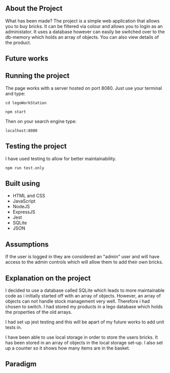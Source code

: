 #

## About the Project

What has been made? The project is a simple web application that allows you to buy bricks. It can be filtered via colour and allows you to login as an administator. It uses a database however can easily be switched over to the db-memory which holds an array of objects. You can also view details of the product.

## Future works


## Running the project

The page works with a server hosted on port 8080. Just use your terminal and type:

```console
cd legoWorkStation
```

```console
npm start
```

Then on your search engine type:

```console
localhost:8080
```

## Testing the project

I have used testing to allow for better maintainability.

```console
npm run test.only
```

## Built using

* HTML and CSS
* JavaScript
* NodeJS
* ExpressJS
* Jest
* SQLite
* JSON

## Assumptions

If the user is logged in they are considered an "admin" user and will have access to the admin controls which will allow them to add their own bricks.

## Explanation on the project

I decided to use a database called SQLite which leads to more maintainable code as i initially started off with an array of objects. However, an array of objects can not handle stock management very well. Therefore i had chosen to switch. I had stored my products in a lego database which holds the properties of the old arrays.

I had set up jest testing and this will be apart of my future works to add unit tests in.

I have been able to use local storage in order to store the users bricks. It has been stored in an array of objects in the local storage set-up. I also set up a counter so it shows how many items are in the basket.

## Paradigm
